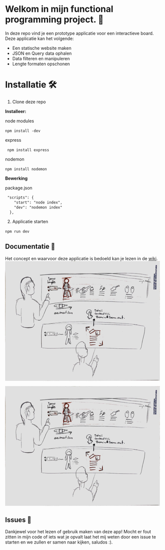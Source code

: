 # Welkom in mijn functional programming project. 🔱
In deze repo vind je een prototype applicatie voor een interactieve board. Deze applicatie kan het volgende:
* Een statische website maken
* JSON en Query data ophalen
* Data filteren en manipuleren
* Lengte formaten opschonen

# Installatie 🛠
1. Clone deze repo 

**Installeer:**

node modules

` npm install -dev `

express

` npm install express`

nodemon 

` npm install nodemon `

**Bewerking**

package.json
```
 "scripts": {
    "start": "node index",
    "dev": "nodemon index"
  },
```

2. Applicatie starten

` npm run dev `

## Documentatie 📖
Het concept en waarvoor deze applicatie is bedoeld kan je lezen in de [wiki](https://github.com/Loquino/functional-programming/wiki).
![Concept tekening v1](https://github.com/Loquino/functional-programming/blob/master/Proces%20afbeeldingen/Foto-5.jpg)

![Aantekeningen](https://github.com/Loquino/functional-programming/blob/master/Proces%20afbeeldingen/Foto-5.jpg)

## Issues 🍐
Dankjewel voor het lezen of gebruik maken van deze app! Mocht er fout zitten in mijn code of iets wat je opvalt laat het mij weten door een issue te starten en we zullen er samen naar kijken, saludos :).
